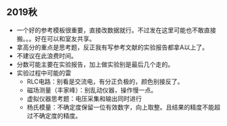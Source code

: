 ## 2019秋
+ 一个好的参考模板很重要，直接改数据就行。不过发在这里可能也不敢直接搬。。。好在可以和室友共享。
+ 拿高分的重点是思考题，反正我有写参考文献的实验报告都拿A以上了。
+ 不建议在此浪费时间。
+ 分数可能主要在实验报告，加上做实验别是最后几个走的。
+ 实验过程中可能的雷
  - RLC电路：别看是交流电，有分正负极的，颜色别接反了。
  - 磁场测量（丰家峰）：别乱动仪器，操作慢一点。
  - 虚拟仪器思考题：电压采集和输出同时进行
  - 杨氏模量：不确定度保留一位有效数字，向上取整。且结果的精度不能超过不确定度的精度。
